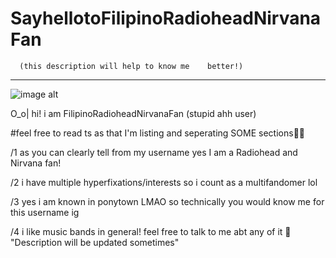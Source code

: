 # SayhellotoFilipinoRadioheadNirvanaFan

      (this description will help to know me    better!)
- - -

![image alt](https://github.com/FilipinoRadioheadNirvanaFan/Say-hello-to-FilipinoRadioheadNirvanaFan-/blob/0adbf82cf1117bce8ddeecf84e6e141c7e2a2ff2/Screenshot_2025-05-24-11-13-59-287_com.android.chrome-edit.jpg)


 O⁠_⁠o| hi! i am FilipinoRadioheadNirvanaFan (stupid ahh user) 

#feel free to read ts as that I'm listing and seperating SOME sections🤷‍♀️
 
/1 as you can clearly tell from my username yes I am a Radiohead and Nirvana fan! 

/2 i have multiple  hyperfixations/interests so i count as a multifandomer lol

/3 yes i am known in ponytown LMAO so technically you would know me for this username ig

/4 i like music bands in general! feel free to talk to me abt any of it 🙏
"Description will be updated sometimes"
